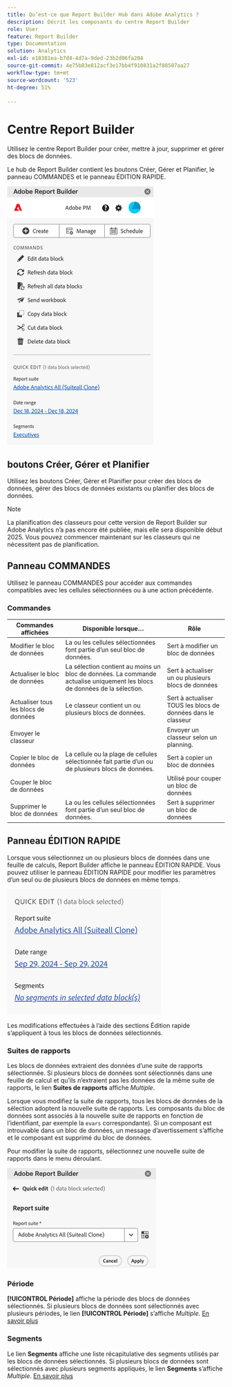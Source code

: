 ```yaml
---
title: Qu’est-ce que Report Builder Hub dans Adobe Analytics ?
description: Décrit les composants du centre Report Builder
role: User
feature: Report Builder
type: Documentation
solution: Analytics
exl-id: e18381ea-b7d4-4d7a-9ded-23b2d06fa204
source-git-commit: 4e75b83e812acf3e17bb4f910831a2f88507aa27
workflow-type: tm+mt
source-wordcount: '523'
ht-degree: 51%

---
```


# Centre Report Builder

Utilisez le centre Report Builder pour créer, mettre à jour, supprimer et gérer des blocs de données.

Le hub de Report Builder contient les boutons Créer, Gérer et Planifier, le panneau COMMANDES et le panneau ÉDITION RAPIDE.

<img src="./assets/hub51.png" alt="Centre Report Builder"/>


## boutons Créer, Gérer et Planifier

Utilisez les boutons Créer, Gérer et Planifier pour créer des blocs de données, gérer des blocs de données existants ou planifier des blocs de données.

>[!NOTE]
>
>La planification des classeurs pour cette version de Report Builder sur Adobe Analytics n’a pas encore été publiée, mais elle sera disponible début 2025. Vous pouvez commencer maintenant sur les classeurs qui ne nécessitent pas de planification.

## Panneau COMMANDES

Utilisez le panneau COMMANDES pour accéder aux commandes compatibles avec les cellules sélectionnées ou à une action précédente.

### Commandes

| Commandes affichées | Disponible lorsque… | Rôle |
|------|------------------|--------|
| Modifier le bloc de données | La ou les cellules sélectionnées font partie d’un seul bloc de données. | Sert à modifier un bloc de données |
| Actualiser le bloc de données | La sélection contient au moins un bloc de données. La commande actualise uniquement les blocs de données de la sélection. | Sert à actualiser un ou plusieurs blocs de données |
| Actualiser tous les blocs de données | Le classeur contient un ou plusieurs blocs de données. | Sert à actualiser TOUS les blocs de données dans le classeur |
| Envoyer le classeur |   | Envoyer un classeur selon un planning. |
| Copier le bloc de données | La cellule ou la plage de cellules sélectionnée fait partie d’un ou de plusieurs blocs de données. | Sert à copier un bloc de données |
| Couper le bloc de données |   | Utilisé pour couper un bloc de données |
| Supprimer le bloc de données | La ou les cellules sélectionnées font partie d’un seul bloc de données. | Sert à supprimer un bloc de données |

## Panneau ÉDITION RAPIDE

Lorsque vous sélectionnez un ou plusieurs blocs de données dans une feuille de calculs, Report Builder affiche le panneau ÉDITION RAPIDE. Vous pouvez utiliser le panneau ÉDITION RAPIDE pour modifier les paramètres d’un seul ou de plusieurs blocs de données en même temps.

![Panneau Modification rapide dans le Report Builder ](./assets/hub2.png)

Les modifications effectuées à l’aide des sections Édition rapide s’appliquent à tous les blocs de données sélectionnés.

### Suites de rapports

Les blocs de données extraient des données d’une suite de rapports sélectionnée. Si plusieurs blocs de données sont sélectionnés dans une feuille de calcul et qu’ils n’extraient pas les données de la même suite de rapports, le lien **Suites de rapports** affiche *Multiple*.

Lorsque vous modifiez la suite de rapports, tous les blocs de données de la sélection adoptent la nouvelle suite de rapports. Les composants du bloc de données sont associés à la nouvelle suite de rapports en fonction de l’identifiant, par exemple la ```evars``` correspondante). Si un composant est introuvable dans un bloc de données, un message d’avertissement s’affiche et le composant est supprimé du bloc de données.

Pour modifier la suite de rapports, sélectionnez une nouvelle suite de rapports dans le menu déroulant.

![Hub de Report Builder affichant le menu déroulant de la suite de rapports.](./assets/image16.png)

### Période

**[!UICONTROL Période]** affiche la période des blocs de données sélectionnés. Si plusieurs blocs de données sont sélectionnés avec plusieurs périodes, le lien **[!UICONTROL Période]** s’affiche *Multiple*. [En savoir plus](/help/analyze/report-builder/select-date-range.md)

### Segments

Le lien **Segments** affiche une liste récapitulative des segments utilisés par les blocs de données sélectionnés. Si plusieurs blocs de données sont sélectionnés avec plusieurs segments appliqués, le lien **Segments** s’affiche *Multiple*. [En savoir plus](/help/analyze/report-builder/work-with-segments.md)
